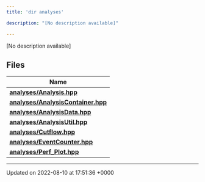```yaml
---
title: 'dir analyses'

description: "[No description available]"

---
```







[No description available]

## Files

| Name           |
| -------------- |
| **[analyses/Analysis.hpp](/documentation/code/gambit_2-2/files/analysis_8hpp/#file-analysis.hpp)**  |
| **[analyses/AnalysisContainer.hpp](/documentation/code/gambit_2-2/files/analysiscontainer_8hpp/#file-analysiscontainer.hpp)**  |
| **[analyses/AnalysisData.hpp](/documentation/code/gambit_2-2/files/analysisdata_8hpp/#file-analysisdata.hpp)**  |
| **[analyses/AnalysisUtil.hpp](/documentation/code/gambit_2-2/files/analysisutil_8hpp/#file-analysisutil.hpp)**  |
| **[analyses/Cutflow.hpp](/documentation/code/gambit_2-2/files/cutflow_8hpp/#file-cutflow.hpp)**  |
| **[analyses/EventCounter.hpp](/documentation/code/gambit_2-2/files/eventcounter_8hpp/#file-eventcounter.hpp)**  |
| **[analyses/Perf_Plot.hpp](/documentation/code/gambit_2-2/files/perf__plot_8hpp/#file-perf-plot.hpp)**  |






-------------------------------

Updated on 2022-08-10 at 17:51:36 +0000
